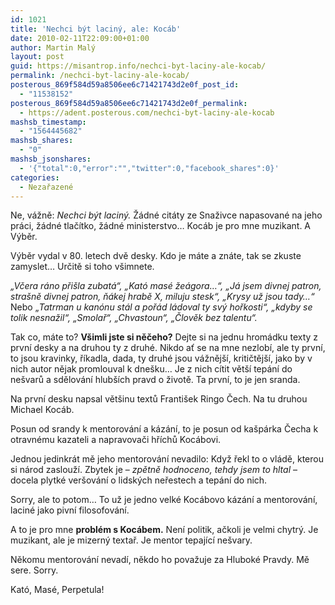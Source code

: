 ```yaml
---
id: 1021
title: 'Nechci být laciný, ale: Kocáb'
date: 2010-02-11T22:09:00+01:00
author: Martin Malý
layout: post
guid: https://misantrop.info/nechci-byt-laciny-ale-kocab/
permalink: /nechci-byt-laciny-ale-kocab/
posterous_869f584d59a8506ee6c71421743d2e0f_post_id:
  - "11538152"
posterous_869f584d59a8506ee6c71421743d2e0f_permalink:
  - https://adent.posterous.com/nechci-byt-laciny-ale-kocab
mashsb_timestamp:
  - "1564445682"
mashsb_shares:
  - "0"
mashsb_jsonshares:
  - '{"total":0,"error":"","twitter":0,"facebook_shares":0}'
categories:
  - Nezařazené
---
```

Ne, v&aacute;žně: _Nechci b&yacute;t lacin&yacute;._ Ž&aacute;dn&eacute; cit&aacute;ty ze Snaživce napasovan&eacute; na jeho pr&aacute;ci, ž&aacute;dn&eacute; tlač&iacute;tko, ž&aacute;dn&eacute; ministerstvo&#8230; Koc&aacute;b je pro mne muzikant. A V&yacute;běr.

V&yacute;běr vydal v 80. letech dvě desky. Kdo je m&aacute;te a zn&aacute;te, tak se zkuste zamyslet&#8230; Určitě si toho v&scaron;imnete.

_&#8222;Včera r&aacute;no při&scaron;la zubat&aacute;&#8220;, &#8222;Kat&oacute; mas&eacute; že&aacute;gora&#8230;&#8220;, &#8222;J&aacute; jsem divnej patron, stra&scaron;ně divnej patron, ň&aacute;kej hrabě X, miluju stesk&#8220;, &#8222;Krysy už jsou tady&#8230;&#8220;_ Nebo &#8222;_Tatrman u kan&oacute;nu st&aacute;l a poř&aacute;d l&aacute;doval ty sv&yacute; hořkosti&#8220;, &#8222;kdyby se tolik nesnažil&#8220;, &#8222;Smolař&#8220;, &#8222;Chvastoun&#8220;, &#8222;Člověk bez talentu&#8220;._

Tak co, m&aacute;te to? **V&scaron;imli jste si něčeho?** Dejte si na jednu hrom&aacute;dku texty z prvn&iacute; desky a na druhou ty z druh&eacute;. Nikdo ať se na mne nezlob&iacute;, ale ty prvn&iacute;, to jsou kravinky, ř&iacute;kadla, dada, ty druh&eacute; jsou v&aacute;žněj&scaron;&iacute;, kritičtěj&scaron;&iacute;, jako by v nich autor nějak promlouval k dne&scaron;ku&#8230; Je z nich c&iacute;tit vět&scaron;&iacute; tep&aacute;n&iacute; do ne&scaron;varů a sdělov&aacute;n&iacute; hlub&scaron;&iacute;ch pravd o životě. Ta prvn&iacute;, to je jen sranda.

Na prvn&iacute; desku napsal vět&scaron;inu textů Franti&scaron;ek Ringo Čech. Na tu druhou Michael Koc&aacute;b.

Posun od srandy k mentorov&aacute;n&iacute; a k&aacute;z&aacute;n&iacute;, to je posun od ka&scaron;p&aacute;rka Čecha k otravn&eacute;mu kazateli a napravovači hř&iacute;chů Koc&aacute;bovi.

Jednou jedinkr&aacute;t mě jeho mentorov&aacute;n&iacute; nevadilo: Když řekl to o vl&aacute;dě, kterou si n&aacute;rod zaslouž&iacute;. Zbytek je &#8211; _zpětně hodnoceno, tehdy jsem to hltal_ &#8211; docela plytk&eacute; ver&scaron;ov&aacute;n&iacute; o lidsk&yacute;ch neřestech a tep&aacute;n&iacute; do nich.

Sorry, ale to potom&#8230; To už je jedno velk&eacute; Koc&aacute;bovo k&aacute;z&aacute;n&iacute; a mentorov&aacute;n&iacute;, lacin&eacute; jako pivn&iacute; filosofov&aacute;n&iacute;.

A to je pro mne **probl&eacute;m s Koc&aacute;bem.** Nen&iacute; politik, ačkoli je velmi chytr&yacute;. Je muzikant, ale je mizern&yacute; textař. Je mentor tepaj&iacute;c&iacute; ne&scaron;vary.

Někomu mentorov&aacute;n&iacute; nevad&iacute;, někdo ho považuje za Hlubok&eacute; Pravdy. Mě sere. Sorry.

Kat&oacute;, Mas&eacute;, Perpetula!